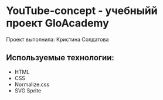 # YouTube-concept - учебныйй проект GloAcademy
Проект выполнила: Кристина Солдатова

## Используемые технологии:
- HTML
- CSS
- Normalize.css
- SVG Sprite


